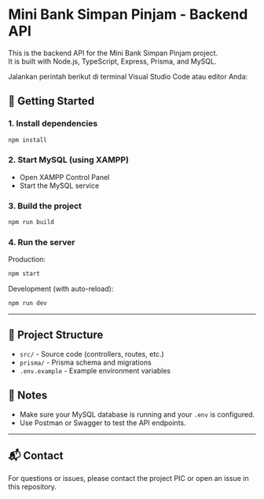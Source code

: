 # Mini Bank Simpan Pinjam - Backend API

This is the backend API for the Mini Bank Simpan Pinjam project.  
It is built with Node.js, TypeScript, Express, Prisma, and MySQL.

Jalankan perintah berikut di terminal Visual Studio Code atau editor Anda:

## 🚀 Getting Started

### 1. Install dependencies
```sh
npm install
```

### 2. Start MySQL (using XAMPP)
- Open XAMPP Control Panel
- Start the MySQL service

### 3. Build the project
```sh
npm run build
```

### 4. Run the server
Production:
```sh
npm start
```
Development (with auto-reload):
```sh
npm run dev
```

---

## 📁 Project Structure

- `src/` - Source code (controllers, routes, etc.)
- `prisma/` - Prisma schema and migrations
- `.env.example` - Example environment variables

## 📝 Notes

- Make sure your MySQL database is running and your `.env` is configured.
- Use Postman or Swagger to test the API endpoints.

---

## 📬 Contact

For questions or issues, please contact the project PIC or open an issue in this repository.
